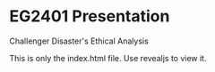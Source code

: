 # EG2401 Presentation

Challenger Disaster's Ethical Analysis

This is only the index.html file. Use revealjs to view it.
